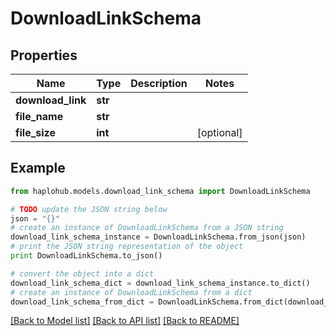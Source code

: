 # DownloadLinkSchema


## Properties
Name | Type | Description | Notes
------------ | ------------- | ------------- | -------------
**download_link** | **str** |  | 
**file_name** | **str** |  | 
**file_size** | **int** |  | [optional] 

## Example

```python
from haplohub.models.download_link_schema import DownloadLinkSchema

# TODO update the JSON string below
json = "{}"
# create an instance of DownloadLinkSchema from a JSON string
download_link_schema_instance = DownloadLinkSchema.from_json(json)
# print the JSON string representation of the object
print DownloadLinkSchema.to_json()

# convert the object into a dict
download_link_schema_dict = download_link_schema_instance.to_dict()
# create an instance of DownloadLinkSchema from a dict
download_link_schema_from_dict = DownloadLinkSchema.from_dict(download_link_schema_dict)
```
[[Back to Model list]](../README.md#documentation-for-models) [[Back to API list]](../README.md#documentation-for-api-endpoints) [[Back to README]](../README.md)


